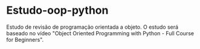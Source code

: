 # Estudo-oop-python
Estudo de revisão de programação orientada a objeto. O estudo será baseado no vídeo "Object Oriented Programming with Python - Full Course for Beginners".
